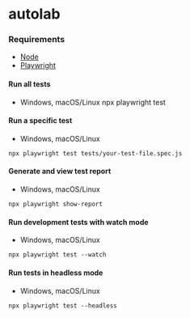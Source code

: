 # autolab

### Requirements

- [Node](https://nodejs.org)
- [Playwright](https://playwright.dev)

#### Run all tests
* Windows, macOS/Linux
npx playwright test

#### Run a specific test
* Windows, macOS/Linux
```
npx playwright test tests/your-test-file.spec.js
```

#### Generate and view test report
* Windows, macOS/Linux
```
npx playwright show-report
```

#### Run development tests with watch mode
* Windows, macOS/Linux
```
npx playwright test --watch
```

#### Run tests in headless mode
* Windows, macOS/Linux
```
npx playwright test --headless
```
